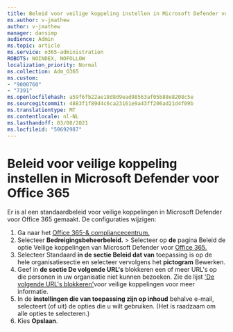 ```yaml
---
title: Beleid voor veilige koppeling instellen in Microsoft Defender voor Office 365
ms.author: v-jmathew
author: v-jmathew
manager: dansimp
audience: Admin
ms.topic: article
ms.service: o365-administration
ROBOTS: NOINDEX, NOFOLLOW
localization_priority: Normal
ms.collection: Adm_O365
ms.custom:
- "9000760"
- "7391"
ms.openlocfilehash: a59f6fb22ae18d8d9ead98563af05b88e8208c5e
ms.sourcegitcommit: 4883f1f89d4c6ca23161e9a43ff206ad21d4f09b
ms.translationtype: MT
ms.contentlocale: nl-NL
ms.lasthandoff: 03/08/2021
ms.locfileid: "50692987"
---
```

# <a name="set-up-safe-link-policies-in-microsoft-defender-for-office-365"></a>Beleid voor veilige koppeling instellen in Microsoft Defender voor Office 365

Er is al een standaardbeleid voor veilige koppelingen in Microsoft Defender voor Office 365 gemaakt. De configuraties wijzigen:

1. Ga naar het [Office 365-& compliancecentrum.](https://go.microsoft.com/fwlink/p/?linkid=2077143)
2. Selecteer **Bedreigingsbeheerbeleid.**  >   Selecteer op **de** pagina Beleid de optie Veilige koppelingen van Microsoft Defender voor [Office 365.](https://go.microsoft.com/fwlink/?linkid=2101058)
3. Selecteer Standaard **in de sectie Beleid dat van** toepassing is op de hele organisatiesectie en selecteer vervolgens het **pictogram** Bewerken. 
4. Geef in **de sectie De volgende URL's** blokkeren een of meer URL's op die personen in uw organisatie niet kunnen bezoeken. Zie de lijst ['De volgende URL's blokkeren'](https://go.microsoft.com/fwlink/?linkid=2092123)voor veilige koppelingen voor meer informatie.
5. In de **instellingen die van toepassing zijn op inhoud** behalve e-mail, selecteert (of uit) de opties die u wilt gebruiken. (Het is raadzaam om alle opties te selecteren.)
6. Kies **Opslaan**.
